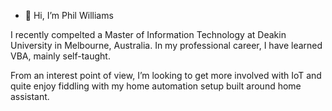 - 👋 Hi, I’m Phil Williams

I recently compelted a Master of Information Technology at Deakin University in Melbourne, Australia. In my professional career, I have learned VBA, mainly self-taught. 

From an interest point of view, I’m looking to get more involved with IoT and quite enjoy fiddling with my home automation setup built around home assistant. 


